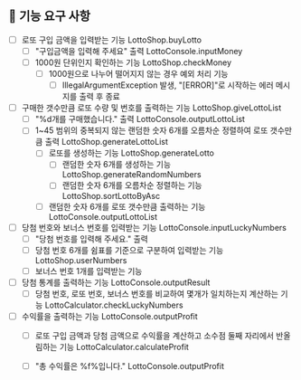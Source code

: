 ## 🚀 기능 요구 사항

- [ ] 로또 구입 금액을 입력받는 기능 LottoShop.buyLotto
    - [ ] "구입금액을 입력해 주세요" 출력 LottoConsole.inputMoney 
    - [ ] 1000원 단위인지 확인하는 기능 LottoShop.checkMoney
        - [ ] 1000원으로 나누어 떨어지지 않는 경우 예외 처리 기능
            - [ ] IllegalArgumentException 발생, "[ERROR]"로 시작하는 에러 메시지를 출력 후 종료
- [ ] 구매한 갯수만큼 로또 수량 및 번호를 출력하는 기능 LottoShop.giveLottoList
    - [ ] "%d개를 구매했습니다." 출력 LottoConsole.outputLottoList
    - [ ] 1~45 범위의 중복되지 않는 랜덤한 숫자 6개를 오름차순 정렬하여 로또 갯수만큼 출력 LottoShop.generateLottoList
        - [ ] 로또를 생성하는 기능 LottoShop.generateLotto
            - [ ] 랜덤한 숫자 6개를 생성하는 기능 LottoShop.generateRandomNumbers
            - [ ] 랜덤한 숫자 6개를 오름차순 정렬하는 기능 LottoShop.sortLottoByAsc
      - [ ] 랜덤한 숫자 6개를 로또 갯수만큼 출력하는 기능 LottoConsole.outputLottoList
- [ ] 당첨 번호와 보너스 번호를 입력받는 기능 LottoConsole.inputLuckyNumbers
    - [ ] "당첨 번호를 입력해 주세요." 출력 
    - [ ] 당첨 번호 6개를 쉼표를 기준으로 구분하여 입력받는 기능 LottoShop.userNumbers
    - [ ] 보너스 번호 1개를 입력받는 기능 
- [ ] 당첨 통계를 출력하는 기능 LottoConsole.outputResult
    - [ ] 당첨 번호, 로또 번호, 보너스 번호를 비교하여 몇개가 일치하는지 계산하는 기능 LottoCalculator.checkLuckyNumbers
- [ ] 수익률을 출력하는 기능 LottoConsole.outputProfit
    - [ ] 로또 구입 금액과 당첨 금액으로 수익률을 계산하고 소수점 둘째 자리에서 반올림하는 기능 LottoCalculator.calculateProfit
    - [ ] "총 수익률은 %f%입니다." LottoConsole.outputProfit
    
